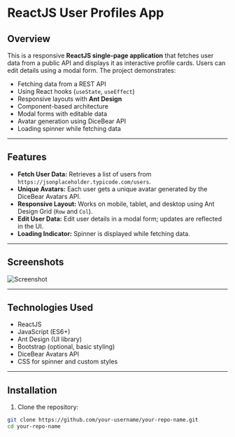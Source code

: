 # ReactJS User Profiles App

## Overview
This is a responsive **ReactJS single-page application** that fetches user data from a public API and displays it as interactive profile cards. Users can edit details using a modal form. The project demonstrates:

- Fetching data from a REST API
- Using React hooks (`useState`, `useEffect`)
- Responsive layouts with **Ant Design**
- Component-based architecture
- Modal forms with editable data
- Avatar generation using DiceBear API
- Loading spinner while fetching data

---

## Features

- **Fetch User Data:** Retrieves a list of users from `https://jsonplaceholder.typicode.com/users`.
- **Unique Avatars:** Each user gets a unique avatar generated by the DiceBear Avatars API.
- **Responsive Layout:** Works on mobile, tablet, and desktop using Ant Design Grid (`Row` and `Col`).
- **Edit User Data:** Edit user details in a modal form; updates are reflected in the UI.
- **Loading Indicator:** Spinner is displayed while fetching data.

---

## Screenshots

![Screenshot](screenshot.png) <!-- Optional: add your screenshot -->

---

## Technologies Used

- ReactJS
- JavaScript (ES6+)
- Ant Design (UI library)
- Bootstrap (optional, basic styling)
- DiceBear Avatars API
- CSS for spinner and custom styles

---

## Installation

1. Clone the repository:

```bash
git clone https://github.com/your-username/your-repo-name.git
cd your-repo-name
